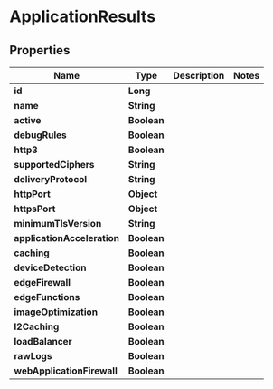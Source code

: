 

# ApplicationResults


## Properties

| Name | Type | Description | Notes |
|------------ | ------------- | ------------- | -------------|
|**id** | **Long** |  |  |
|**name** | **String** |  |  |
|**active** | **Boolean** |  |  |
|**debugRules** | **Boolean** |  |  |
|**http3** | **Boolean** |  |  |
|**supportedCiphers** | **String** |  |  |
|**deliveryProtocol** | **String** |  |  |
|**httpPort** | **Object** |  |  |
|**httpsPort** | **Object** |  |  |
|**minimumTlsVersion** | **String** |  |  |
|**applicationAcceleration** | **Boolean** |  |  |
|**caching** | **Boolean** |  |  |
|**deviceDetection** | **Boolean** |  |  |
|**edgeFirewall** | **Boolean** |  |  |
|**edgeFunctions** | **Boolean** |  |  |
|**imageOptimization** | **Boolean** |  |  |
|**l2Caching** | **Boolean** |  |  |
|**loadBalancer** | **Boolean** |  |  |
|**rawLogs** | **Boolean** |  |  |
|**webApplicationFirewall** | **Boolean** |  |  |



